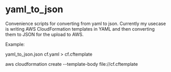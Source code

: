 # yaml_to_json
Convenience scripts for converting from yaml to json.
Currently my usecase is writing AWS CloudFormation templates in YAML
and then converting them to JSON for the upload to AWS.

Example:

yaml_to_json.json cf.yaml > cf.cftemplate

aws cloudformation create --template-body file://cf.cftemplate
